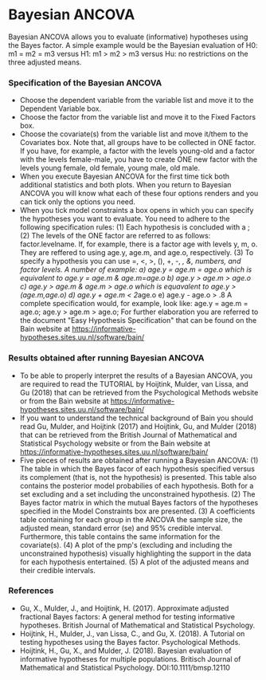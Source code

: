 
Bayesian ANCOVA
==========================

Bayesian ANCOVA allows you to evaluate (informative) hypotheses using the Bayes factor. A simple example would be the Bayesian evaluation of H0: m1 = m2 = m3 versus H1: m1 > m2 > m3 versus Hu: no restrictions on the three adjusted means.


### Specification of the Bayesian ANCOVA

- Choose the dependent variable from the variable list and move it to the Dependent Variable box.
- Choose the factor from the variable list and move it to the Fixed Factors box.
- Choose the covariate(s) from the variable list and move it/them to the Covariates box.
Note that, all groups have to be collected in ONE factor. If you have, for example, a factor with the levels young-old and a factor with the levels female-male, you have to create ONE new factor with the levels young female, old female, young male, old male.
- When you execute Bayesian ANCOVA for the first time tick both additional statistics and both plots. When you return to Bayesian ANCOVA you will know what each of these four options renders and you can tick only the options you need.
- When you tick model constraints a box opens in which you can specify the hypotheses you want to evaluate. You need to adhere to the following specification rules:
(1) Each hypothesis is concluded with a ;
(2) The levels of the ONE factor are referred to as follows: factor.levelname. If, for example, there is a factor age with levels y, m, o. They are reffered to using age.y, age.m, and age.o, respectively.
(3) To specify a hypothesis you can use =, <, >, (), +, -, *, &, numbers, and factor levels. A number of example:
a) age.y = age.m = age.o which is equivalent to age.y = age.m & age.m=age.o
b) age.y > age.m > age.o
c) age.y > age.m & age.m > age.o which is equavalent to age.y > (age.m,age.o)
d) age.y + age.m < 2*age.o
e) age.y - age.o > .8
A complete specification would, for example, look like: age.y = age.m = age.o; age.y > age.m > age.o;
For further elaboration you are referred to the document "Easy Hypothesis Specification" that can be found on the Bain website at https://informative-hypotheses.sites.uu.nl/software/bain/

### Results obtained after running Bayesian ANCOVA

- To be able to properly interpret the results of a Bayesian ANCOVA, you are required to read the TUTORIAL by Hoijtink, Mulder, van Lissa, and Gu (2018) that can be retrieved from the Psychological Methods website or from the Bain website at https://informative-hypotheses.sites.uu.nl/software/bain/
- If you want to understand the technical background of Bain you should read Gu, Mulder, and Hoijtink (2017) and Hoijtink, Gu, and Mulder (2018) that can be retrieved from the British Journal of Mathematical and Statistical Psychology website or from the Bain website at https://informative-hypotheses.sites.uu.nl/software/bain/
- Five pieces of results are obtained after running a Bayesian ANCOVA:
(1) The table in which the Bayes facor of each hypothesis specified versus its complement (that is, not the hypothesis) is presented. This table also contains the posterior model probabilies of each hypothesis. Both for a set excluding and a set including the unconstrained hypothesis.
(2) The Bayes factor matrix in which the mutual Bayes factors of the hypotheses specified in the Model Constraints box are presented.
(3) A coefficients table containing for each group in the ANCOVA the sample size, the adjusted mean, standard error (se) and 95% credible interval. Furthermore, this table contains the same information for the covariate(s).
(4) A plot of the pmp's (excluding and including the unconstrained hypothesis) visually highlighting the support in the data for each hypothesis entertained.
(5) A plot of the adjusted means and their credible intervals.

### References

- Gu, X., Mulder, J., and Hoijtink, H. (2017). Approximate adjusted fractional Bayes factors: A general method for testing informative hypotheses. British Journal of Mathematical and Statistical Psychology.
- Hoijtink, H., Mulder, J., van Lissa, C., and Gu, X. (2018). A Tutorial on testing hypotheses using the Bayes factor. Psychological Methods.
- Hoijtink, H., Gu, X., and Mulder, J. (2018). Bayesian evaluation of informative hypotheses for multiple populations. Britisch Journal of Mathematical and Statistical Psychology. DOI:10.1111/bmsp.12110